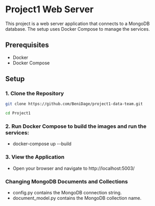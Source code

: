 # Project1 Web Server

This project is a web server application that connects to a MongoDB database. The setup uses Docker Compose to manage the services.

## Prerequisites

- Docker
- Docker Compose

## Setup

### 1. Clone the Repository

```sh
git clone https://github.com/BeniDage/project1-data-team.git

cd Project1

```

### 2. Run Docker Compose to build the images and run the services:

- docker-compose up --build

### 3. View the Application

- Open your browser and navigate to http://localhost:5003/

### Changing MongoDB Documents and Collections

- config.py contains the MongoDB connection string.
- document_model.py contains the MongoDB collection name.
